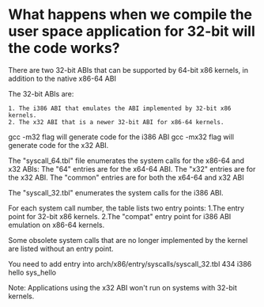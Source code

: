 What happens when we compile the user space application for 32-bit will the code works?
========================================================================================

There are two 32-bit ABIs that can be supported by 64-bit x86 kernels, in addition to the native x86-64 ABI

The 32-bit ABIs are:

	1. The i386 ABI that emulates the ABI implemented by 32-bit x86 kernels.
	2. The x32 ABI that is a newer 32-bit ABI for x86-64 kernels.

gcc -m32 flag will generate code for the i386 ABI
gcc -mx32 flag will generate code for the x32 ABI.

The "syscall_64.tbl" file enumerates the system calls for the x86-64 and x32 ABIs:
The "64" entries are for the x64-64 ABI.
The "x32" entries are for the x32 ABI.
The "common" entries are for both the x64-64 and x32 ABI

The "syscall_32.tbl" enumerates the system calls for the i386 ABI.

For each system call number, the table lists two entry points:
	1.The entry point for 32-bit x86 kernels.
	2.The "compat" entry point for i386 ABI emulation on x86-64 kernels.

Some obsolete system calls that are no longer implemented by the kernel are listed without an entry point.

You need to add entry into arch/x86/entry/syscalls/syscall_32.tbl
434	i386	hello	sys_hello

Note: Applications using the x32 ABI won't run on systems with 32-bit kernels.
